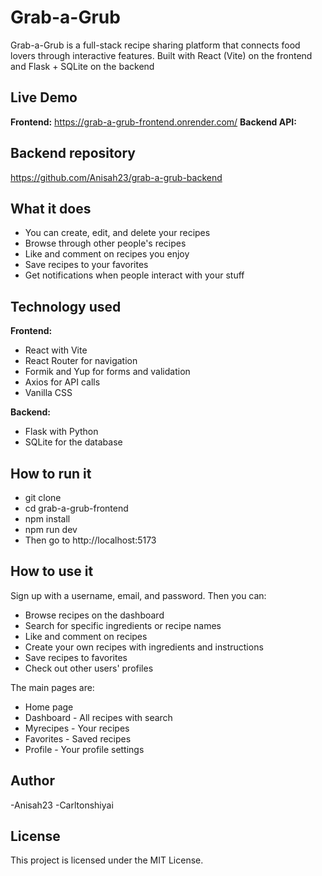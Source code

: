 # Grab-a-Grub
Grab-a-Grub is a full-stack recipe sharing platform that connects food lovers through interactive features. Built with React (Vite) on the frontend and Flask + SQLite on the backend

## Live Demo
**Frontend:** https://grab-a-grub-frontend.onrender.com/
**Backend API:** 

## Backend repository
https://github.com/Anisah23/grab-a-grub-backend

## What it does
- You can create, edit, and delete your recipes
- Browse through other people's recipes
- Like and comment on recipes you enjoy
- Save recipes to your favorites
- Get notifications when people interact with your stuff


## Technology used

**Frontend:**
- React with Vite
- React Router for navigation
- Formik and Yup for forms and validation
- Axios for API calls
- Vanilla CSS

**Backend:**
- Flask with Python
- SQLite for the database


## How to run it
- git clone 
- cd grab-a-grub-frontend
- npm install
- npm run dev
- Then go to http://localhost:5173


## How to use it
Sign up with a username, email, and password. Then you can:
- Browse recipes on the dashboard
- Search for specific ingredients or recipe names
- Like and comment on recipes
- Create your own recipes with ingredients and instructions
- Save recipes to favorites
- Check out other users' profiles

The main pages are:
- Home page
- Dashboard - All recipes with search
- Myrecipes - Your recipes
- Favorites - Saved recipes
- Profile   - Your profile settings

## Author
-Anisah23
-Carltonshiyai

## License
This project is licensed under the MIT License.